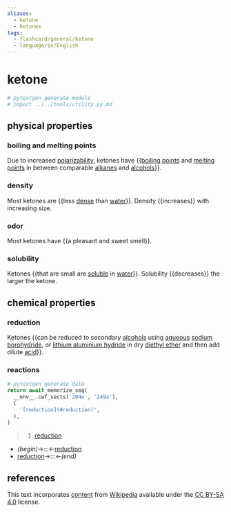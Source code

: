 ```yaml
---
aliases:
  - ketone
  - ketones
tags:
  - flashcard/general/ketone
  - language/in/English
---
```


# ketone

```Python
# pytextgen generate module
# import ../../tools/utility.py.md
```

## physical properties

### boiling and melting points

Due to increased [polarizability](polarizability.md), ketones have {{[boiling points](boiling%20point.md) and [melting points](melting%20point.md) in between comparable [alkanes](alkane.md) and [alcohols](alcohol.md)}}. <!--SR:!2024-07-19,119,270-->

### density

Most ketones are {{less [dense](density.md) than [water](water.md)}}. Density {{increases}} with increasing size. <!--SR:!2024-06-06,304,270!2028-05-07,1448,350-->

### odor

Most ketones have {{a pleasant and sweet smell}}. <!--SR:!2025-03-01,512,310-->

### solubility

Ketones {{that are small are [soluble](solubility.md) in [water](water.md)}}. Solubility {{decreases}} the larger the ketone. <!--SR:!2027-05-15,1080,330!2028-04-29,1441,350-->

## chemical properties

### reduction

Ketones {{can be reduced to secondary [alcohols](alcohol.md) using [aqueous](aqueous%20solution.md) [sodium borohydride](sodium%20borohydride.md), or [lithium aluminium hydride](lithium%20aluminium%20hydride.md) in dry [diethyl ether](diethyl%20ether.md) and then add dilute [acid](acid.md)}}. <!--SR:!2025-04-04,497,299-->

### reactions

```Python
# pytextgen generate data
return await memorize_seq(
  __env__.cwf_sects('204e', '249a'),
  (
    '[reduction](#reduction)',
  ),
)
```

<!--pytextgen generate section="204e"--><!-- The following content is generated at 2024-03-07T10:32:08.807445+08:00. Any edits will be overridden! -->

> 1. [reduction](#reduction)

<!--/pytextgen-->

<!--pytextgen generate section="249a"--><!-- The following content is generated at 2024-01-04T20:17:51.957664+08:00. Any edits will be overridden! -->

- _(begin)_→:::←[reduction](#reduction) <!--SR:!2025-01-13,436,299!2024-06-25,343,339-->
- [reduction](#reduction)→:::←_(end)_ <!--SR:!2024-07-08,355,339!2024-07-13,361,339-->

<!--/pytextgen-->

## references

This text incorporates [content](https://en.wikipedia.org/wiki/ketone) from [Wikipedia](Wikipedia.md) available under the [CC BY-SA 4.0](https://creativecommons.org/licenses/by-sa/4.0/) license.
